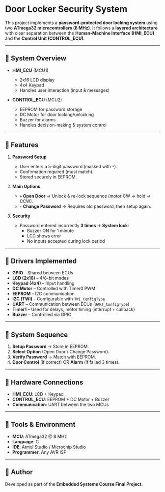 # Door Locker Security System  

This project implements a **password-protected door locking system** using two **ATmega32 microcontrollers (8 MHz)**. It follows a **layered architecture** with clear separation between the **Human-Machine Interface (HMI_ECU)** and the **Control Unit (CONTROL_ECU)**.  

---

## 🔹 System Overview  

- **HMI_ECU** (MCU1)  
  - 2x16 LCD display  
  - 4x4 Keypad  
  - Handles user interaction (input & messages)  

- **CONTROL_ECU** (MCU2)  
  - EEPROM for password storage  
  - DC Motor for door locking/unlocking  
  - Buzzer for alarms  
  - Handles decision-making & system control  

---

## 🔹 Features  

1. **Password Setup**  
   - User enters a 5-digit password (masked with `*`).  
   - Confirmation required (must match).  
   - Stored securely in EEPROM.  

2. **Main Options**  
   - **`+` Open Door** → Unlock & re-lock sequence (motor CW → hold → CCW).  
   - **`-` Change Password** → Requires old password, then setup again.  

3. **Security**  
   - Password entered incorrectly **3 times → System lock**:  
     - Buzzer ON for 1 minute  
     - LCD shows error  
     - No inputs accepted during lock period  

---

## 🔹 Drivers Implemented  

- **GPIO** – Shared between ECUs  
- **LCD (2x16)** – 4/8-bit modes  
- **Keypad (4x4)** – Input handling  
- **DC Motor** – Controlled with Timer0 PWM  
- **EEPROM** – I2C communication  
- **I2C (TWI)** – Configurable with `TWI_ConfigType`  
- **UART** – Communication between ECUs (`UART_ConfigType`)  
- **Timer1** – Used for delays, motor timing (interrupt + callback)  
- **Buzzer** – Controlled via GPIO  

---

## 🔹 System Sequence  

1. **Setup Password** → Store in EEPROM.  
2. **Select Option** (Open Door / Change Password).  
3. **Verify Password** → Match with EEPROM.  
4. **Door Control** (if correct) OR **Alarm** (if failed 3 times).  

---

## 🔹 Hardware Connections  

- **HMI_ECU**: LCD + Keypad  
- **CONTROL_ECU**: EEPROM + DC Motor + Buzzer  
- **Communication**: UART between the two MCUs  

---

## 🔹 Tools & Environment  

- **MCU**: ATmega32 @ 8 MHz  
- **Language**: C  
- **IDE**: Atmel Studio / Microchip Studio  
- **Programmer**: Any AVR ISP  

---

## 📌 Author  
Developed as part of the **Embedded Systems Course Final Project**.  
